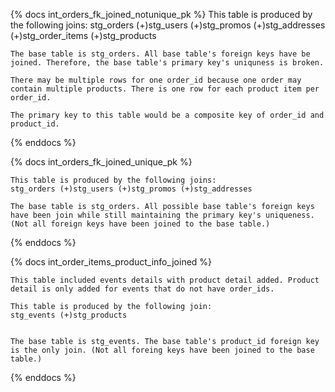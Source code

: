 {% docs int_orders_fk_joined_notunique_pk %}
    This table is produced by the following joins:
    stg_orders (+)stg_users (+)stg_promos (+)stg_addresses (+)stg_order_items (+)stg_products

    The base table is stg_orders. All base table's foreign keys have be joined. Therefore, the base table's primary key's uniquness is broken. 

    There may be multiple rows for one order_id because one order may contain multiple products. There is one row for each product item per order_id. 

    The primary key to this table would be a composite key of order_id and product_id.

{% enddocs %}

{% docs int_orders_fk_joined_unique_pk %}

    This table is produced by the following joins:
    stg_orders (+)stg_users (+)stg_promos (+)stg_addresses

    The base table is stg_orders. All possible base table's foreign keys have been join while still maintaining the primary key's uniqueness. (Not all foreign keys have been joined to the base table.)

{% enddocs %}

{% docs int_order_items_product_info_joined %}

    This table included events details with product detail added. Product detail is only added for events that do not have order_ids. 

    This table is produced by the following join:
    stg_events (+)stg_products


    The base table is stg_events. The base table's product_id foreign key is the only join. (Not all foreing keys have been joined to the base table.)

{% enddocs %}